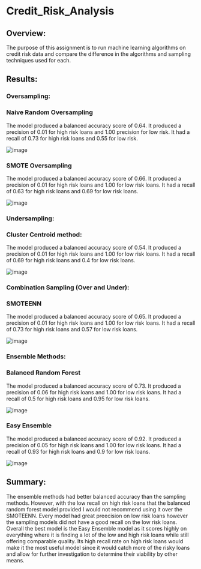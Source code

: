 # Credit_Risk_Analysis

## Overview:

The purpose of this assignment is to run machine learning algorithms on credit risk data and compare the difference in the algorithms and sampling techniques used for each.

## Results:

### Oversampling:

### Naive Random Oversampling

The model produced a balanced accuracy score of 0.64.
It produced a precision of 0.01 for high risk loans and 1.00 precision for low risk. It had a recall of 0.73 for high risk loans and 0.55 for low risk.

![image](https://user-images.githubusercontent.com/78934120/123340423-2dd91700-d51a-11eb-99bb-ad01b57ecdaa.png)

### SMOTE Oversampling

The model produced a balanced accuracy score of 0.66.
It produced a precision of 0.01 for high risk loans and 1.00 for low risk loans. It had a recall of 0.63 for high risk loans and 0.69 for low risk loans. 

![image](https://user-images.githubusercontent.com/78934120/123340554-5cef8880-d51a-11eb-99dd-b49f1647ce81.png)

### Undersampling:

### Cluster Centroid method:

The model produced a balanced accuracy score of 0.54.
It produced a precision of 0.01 for high risk loans and 1.00 for low risk loans. It had a recall of 0.69 for high risk loans and 0.4 for low risk loans.

![image](https://user-images.githubusercontent.com/78934120/123340749-bb1c6b80-d51a-11eb-98f3-25b9ebf41b7d.png)

### Combination Sampling (Over and Under):

### SMOTEENN

The model produced a balanced accuracy score of 0.65.
It produced a precision of 0.01 for high risk loans and 1.00 for low risk loans. It had a recall of 0.73 for high risk loans and 0.57 for low risk loans.

![image](https://user-images.githubusercontent.com/78934120/123340923-10f11380-d51b-11eb-8c0b-d281923dda9e.png)

### Ensemble Methods:

### Balanced Random Forest

The model produced a balanced accuracy score of 0.73.
It produced a precision of 0.06 for high risk loans and 1.00 for low risk loans. It had a recall of 0.5 for high risk loans and 0.95 for low risk loans.

![image](https://user-images.githubusercontent.com/78934120/123341042-40078500-d51b-11eb-9e3d-b30442cc41b2.png)

### Easy Ensemble 

The model produced a balanced accuracy score of 0.92.
It produced a precision of 0.05 for high risk loans and 1.00 for low risk loans. It had a recall of 0.93 for high risk loans and 0.9 for low risk loans.

![image](https://user-images.githubusercontent.com/78934120/123341157-7d6c1280-d51b-11eb-8a3a-7174a45ced87.png)

## Summary:

The ensemble methods had better balanced accuracy than the sampling methods. However, with the low recall on high risk loans that the balanced random forest model
provided I would not recommend using it over the SMOTEENN. Every model had great preecision on low risk loans however the sampling models did not have a good recall on
the low risk loans. Overall the best model is the Easy Ensemble model as it scores highly on everything where it is finding a lot of the low and high risk loans while still
offering comparable quality. Its high recall rate on high risk loans would make it the most useful model since it would catch more of the risky loans and allow for further 
investigation to determine their viability by other means. 
